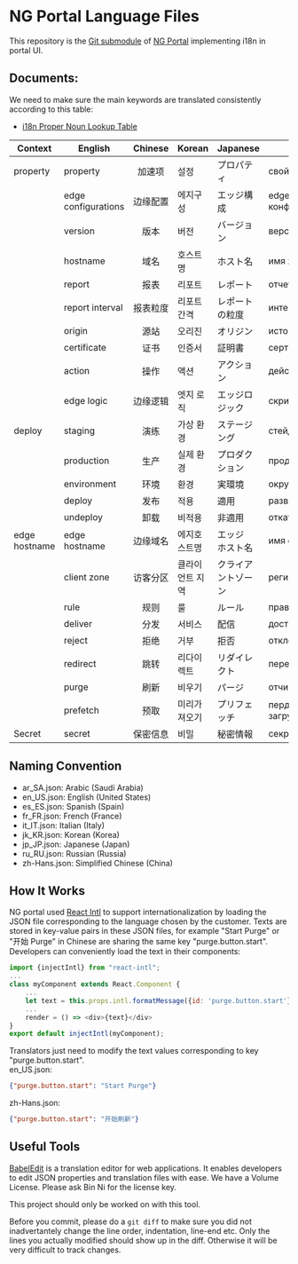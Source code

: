 # NG Portal Language Files
This repository is the [Git submodule](https://git-scm.com/book/en/v2/Git-Tools-Submodules) of 
[NG Portal](https://github.com/mileweb/ngportal) implementing i18n in portal UI. 
## Documents:  
We need to make sure the main keywords are translated consistently according to this table:
* [i18n Proper Noun Lookup Table](https://docs.google.com/spreadsheets/d/1068zI3pqrDOeNGgDbvH6bWBMIQQ834xI_u7iVwmReiM/edit#gid=0)

| Context | English | Chinese | Korean | Japanese | Russian | French |
| --- | --- | :---: | --- | --- | --- | --- |
| property | property | 加速项 | 설정 | プロパティ | свойство | Configuration |
|  | edge configurations | 边缘配置 | 에지구성 | エッジ構成 | edge-конфигурация | Parametres |
|  | version | 版本 | 버전 | バージョン | версия | Version |
|  | hostname | 域名 | 호스트명 | ホスト名 | имя хоста | Nom d'hôte |
|  | report | 报表 | 리포트 | レポート | отчет | Rapport |
|  | report interval | 报表粒度 | 리포트 간격 | レポートの粒度 | интервал отчета | Delai de rapport |
|  | origin | 源站 | 오리진 | オリジン | источник | Origine |
|  | certificate | 证书 | 인증서 | 証明書 | сертификат | Certificat |
|  | action | 操作 | 액션 | アクション | действие | Action |
|  | edge logic | 边缘逻辑 | 엣지 로직  | エッジロジック | скрипт | Script server |
| deploy | staging | 演练 | 가상 환경 | ステージング | стейджинг | Platforme de test |
|  | production | 生产 | 실제 환경 | プロダクション | продуктив | Production |
|  | environment | 环境 | 환경 | 実環境 | окружение  | Environement |
|  | deploy | 发布 | 적용 | 適用 | развернуть | Deployé |
|  | undeploy | 卸载 | 비적용 | 非適用 | откатить | Non déployé |
| edge hostname | edge hostname | 边缘域名 | 에지호스트명 | エッジ　ホスト名 | имя edge-хоста | Nom d'hôte |
|  | client zone | 访客分区 | 클라이언트 지역 | クライアントゾーン | регион клиента | Région client |
|  | rule | 规则 | 룰 | ルール | правило | Regle |
|  | deliver | 分发 | 서비스 | 配信 | доставить | Delivré |
|  | reject | 拒绝 | 거부 | 拒否 | отклонить | Rejeté |
|  | redirect | 跳转 | 리다이렉트 | リダイレクト | перенаправить | Redirection |
|  | purge | 刷新 | 비우기 | パージ | отчиска | Purger |
|  | prefetch | 预取 | 미리가져오기 | プリフェッチ | пердварительная загрузка | Préchauffer |
| Secret | secret | 保密信息 | 비밀 | 秘密情報 | секрет | Secret |

## Naming Convention
* ar_SA.json: Arabic (Saudi Arabia)
* en_US.json: English (United States)
* es_ES.json: Spanish (Spain)
* fr_FR.json: French (France)
* it_IT.json: Italian (Italy)
* jk_KR.json: Korean (Korea)
* jp_JP.json: Japanese (Japan)
* ru_RU.json: Russian (Russia)
* zh-Hans.json: Simplified Chinese (China)
## How It Works
NG portal used [React Intl](https://www.npmjs.com/package/react-intl) to support internationalization by loading
the JSON file corresponding to the language chosen by the customer. Texts are stored in key-value pairs in these JSON
files, for example "Start Purge" or "开始 Purge" in Chinese are sharing the same key "purge.button.start". Developers can
conveniently load the text in their components:
```javascript
import {injectIntl} from "react-intl";
...
class myComponent extends React.Component {
    ...
    let text = this.props.intl.formatMessage({id: 'purge.button.start'});
    ...
    render = () => <div>{text}</div>
}
export default injectIntl(myComponent);
```
Translators just need to modify the text values corresponding to key "purge.button.start".  
en_US.json:
```json
{"purge.button.start": "Start Purge"}
```
zh-Hans.json:
```json
{"purge.button.start": "开始刷新"}
```
## Useful Tools
[BabelEdit](https://www.codeandweb.com/babeledit) is a translation editor for web applications. It enables developers to edit JSON properties and translation files with ease. We have a Volume License. Please ask Bin Ni for the license key.

This project should only be worked on with this tool.

Before you commit, please do a `git diff` to make sure you did not inadvertantely change the line order, indentation, line-end etc. Only the lines you actually modified should show up in the diff. Otherwise it will be very difficult to track changes.
